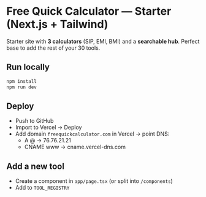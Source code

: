 # Free Quick Calculator — Starter (Next.js + Tailwind)

Starter site with **3 calculators** (SIP, EMI, BMI) and a **searchable hub**. 
Perfect base to add the rest of your 30 tools.

## Run locally
```bash
npm install
npm run dev
```

## Deploy
- Push to GitHub
- Import to Vercel → Deploy
- Add domain `freequickcalculator.com` in Vercel → point DNS:
  - A @ → 76.76.21.21
  - CNAME www → cname.vercel-dns.com

## Add a new tool
- Create a component in `app/page.tsx` (or split into `/components`)
- Add to `TOOL_REGISTRY`
